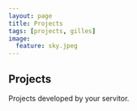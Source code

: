 ```yaml
---
layout: page
title: Projects
tags: [projects, gilles]
image:
  feature: sky.jpeg
---
```


## Projects

Projects developed by your servitor.